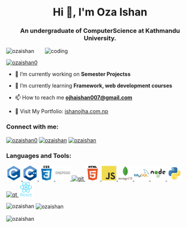 <h1 align="center">Hi 👋, I'm Oza Ishan</h1>
<h3 align="center">An undergraduate of ComputerScience at Kathmandu University.</h3>
<img align ="right" alt = "coding" width = "400" src = "https://media.giphy.com/media/v1.Y2lkPTc5MGI3NjExYjlxbGY3aHZxcXFqMzJ0ZGZjbW0ycndwajB5ZW1qZ25icHplZnJxbiZlcD12MV9naWZzX3NlYXJjaCZjdD1n/qgQUggAC3Pfv687qPC/giphy.gif">

<p align="left"> <img src="https://komarev.com/ghpvc/?username=ozaishan&label=Profile%20views&color=0e75b6&style=flat" alt="ozaishan" /> </p>

<p align="left"> <a href="https://twitter.com/ozaishan0" target="blank"><img src="https://img.shields.io/twitter/follow/ozaishan0?logo=twitter&style=for-the-badge" alt="ozaishan0" /></a> </p>

- 🔭 I’m currently working on **Semester Projectss**

- 🌱 I’m currently learning **Framework, web development courses**

- 📫 How to reach me **ojhaishan007@gmail.com**
- 🪪  Visit My Portfolio:  <a href = "ishanojha.com.np" target="blank">ishanojha.com.np</a>

<h3 align="left">Connect with me:</h3>
<p align="left">
<a href="https://twitter.com/ozaishan0" target="blank"><img align="center" src="https://raw.githubusercontent.com/rahuldkjain/github-profile-readme-generator/master/src/images/icons/Social/twitter.svg" alt="ozaishan0" height="30" width="40" /></a>
<a href="https://fb.com/ozaishan" target="blank"><img align="center" src="https://raw.githubusercontent.com/rahuldkjain/github-profile-readme-generator/master/src/images/icons/Social/facebook.svg" alt="ozaishan" height="30" width="40" /></a>
<a href="https://instagram.com/ozaishan" target="blank"><img align="center" src="https://raw.githubusercontent.com/rahuldkjain/github-profile-readme-generator/master/src/images/icons/Social/instagram.svg" alt="ozaishan" height="30" width="40" /></a>
</p>

<h3 align="left">Languages and Tools:</h3>
<p align="left"><a href="https://www.cprogramming.com/" target="_blank" rel="noreferrer"> <img src="https://raw.githubusercontent.com/devicons/devicon/master/icons/c/c-original.svg" alt="c" width="40" height="40"/> </a> <a href="https://www.w3schools.com/cpp/" target="_blank" rel="noreferrer"> <img src="https://raw.githubusercontent.com/devicons/devicon/master/icons/cplusplus/cplusplus-original.svg" alt="cplusplus" width="40" height="40"/> </a> <a href="https://www.w3schools.com/css/" target="_blank" rel="noreferrer"> <img src="https://raw.githubusercontent.com/devicons/devicon/master/icons/css3/css3-original-wordmark.svg" alt="css3" width="40" height="40"/> </a> <a href="https://expressjs.com" target="_blank" rel="noreferrer"> <img src="https://raw.githubusercontent.com/devicons/devicon/master/icons/express/express-original-wordmark.svg" alt="express" width="40" height="40"/> </a> <a href="https://git-scm.com/" target="_blank" rel="noreferrer"> <img src="https://www.vectorlogo.zone/logos/git-scm/git-scm-icon.svg" alt="git" width="40" height="40"/> </a> <a href="https://www.w3.org/html/" target="_blank" rel="noreferrer"> <img src="https://raw.githubusercontent.com/devicons/devicon/master/icons/html5/html5-original-wordmark.svg" alt="html5" width="40" height="40"/> </a> <a href="https://developer.mozilla.org/en-US/docs/Web/JavaScript" target="_blank" rel="noreferrer"> <img src="https://raw.githubusercontent.com/devicons/devicon/master/icons/javascript/javascript-original.svg" alt="javascript" width="40" height="40"/> </a> <a href="https://www.mongodb.com/" target="_blank" rel="noreferrer"> <img src="https://raw.githubusercontent.com/devicons/devicon/master/icons/mongodb/mongodb-original-wordmark.svg" alt="mongodb" width="40" height="40"/> </a> <a href="https://www.mysql.com/" target="_blank" rel="noreferrer"> <img src="https://raw.githubusercontent.com/devicons/devicon/master/icons/mysql/mysql-original-wordmark.svg" alt="mysql" width="40" height="40"/> </a> <a href="https://nodejs.org" target="_blank" rel="noreferrer"> <img src="https://raw.githubusercontent.com/devicons/devicon/master/icons/nodejs/nodejs-original-wordmark.svg" alt="nodejs" width="40" height="40"/> </a> <a href="https://www.python.org" target="_blank" rel="noreferrer"> <img src="https://raw.githubusercontent.com/devicons/devicon/master/icons/python/python-original.svg" alt="python" width="40" height="40"/> </a> <a href="https://www.qt.io/" target="_blank" rel="noreferrer"> <img src="https://upload.wikimedia.org/wikipedia/commons/0/0b/Qt_logo_2016.svg" alt="qt" width="40" height="40"/> </a> <a href="https://reactjs.org/" target="_blank" rel="noreferrer"> <img src="https://raw.githubusercontent.com/devicons/devicon/master/icons/react/react-original-wordmark.svg" alt="react" width="40" height="40"/> </a> </p>

<p><img align="left" src="https://github-readme-stats.vercel.app/api/top-langs?username=ozaishan&show_icons=true&locale=en&layout=compact" alt="ozaishan" /></p>

<p>&nbsp;<img align="center" src="https://github-readme-stats.vercel.app/api?username=ozaishan&show_icons=true&locale=en" alt="ozaishan" /></p>

<p><img align="center" src="https://github-readme-streak-stats.herokuapp.com/?user=ozaishan&" alt="ozaishan" /></p>
